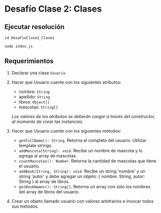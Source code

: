 # Desafío Clase 2: Clases

## Ejecutar resolución
`cd DesafioClase2_Clases`

`node index.js`

## Requerimientos
1) Declarar una clase `Usuario`.

2) Hacer que Usuario cuente con los siguientes atributos:
    - nombre: `String`
    - apellido: `String`
    - libros: `Object[]`
    - mascotas: `String[]`
    
    _Los valores de los atributos se deberán cargar a través del constructor, al momento de crear las instancias._

3) Hacer que Usuario cuente con los siguientes métodos:
    - `getFullName(): String`. Retorna el completo del usuario. Utilizar template strings.
    - `addMascota(String): void`. Recibe un nombre de mascota y lo agrega al array de mascotas.
    - `countMascotas(): Number`. Retorna la cantidad de mascotas que tiene el usuario.
    - `addBook(String, String): void`. Recibe un string 'nombre' y un string 'autor' y debe agregar un objeto: { nombre: String, autor: String } al array de libros.
    - `getBookNames(): String[]`. Retorna un array con sólo los nombres del array de libros del usuario.

4) Crear un objeto llamado usuario con valores arbitrarios e invocar todos sus métodos.